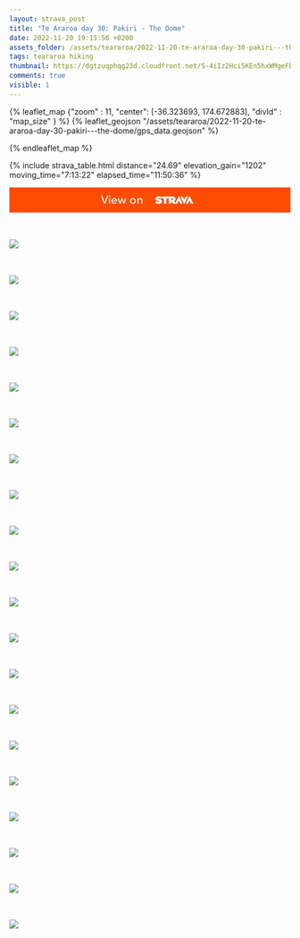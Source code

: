 ```yaml
---
layout: strava_post
title: "Te Araroa day 30: Pakiri - The Dome"
date: 2022-11-20 19:15:56 +0200
assets_folder: /assets/teararoa/2022-11-20-te-araroa-day-30-pakiri---the-dome
tags: teararoa hiking
thumbnail: https://dgtzuqphqg23d.cloudfront.net/S-4iIz2Hci5KEn5hxWMgeFD7muMaxv0kOPugxSuyUBQ-1024x768.jpg
comments: true
visible: 1
---
```



{% leaflet_map {"zoom" : 11,
                  "center": [-36.323693, 174.672883],
                 "divId" : "map_size" } %}
    {% leaflet_geojson "/assets/teararoa/2022-11-20-te-araroa-day-30-pakiri---the-dome/gps_data.geojson" %}

{% endleaflet_map %}





{% include strava_table.html distance="24.69" elevation_gain="1202" moving_time="7:13:22" elapsed_time="11:50:36" %}

[![](/assets/strava.jpg)](https://www.strava.com/activities/8147633456)


<br />

![](https://dgtzuqphqg23d.cloudfront.net/Qrqoo1YqP8jmcXz6X5gVAgb2p6J99wov3hy_DM8QfBw-1024x768.jpg)


<br />

![](https://dgtzuqphqg23d.cloudfront.net/ot46pyAYC4fnMKqSi6HhgLmSv6_7ZRr2DD23iMNt9ms-768x1024.jpg)


<br />

![](https://dgtzuqphqg23d.cloudfront.net/_Auce0R0mpPcTOIsLEr8qxXVyqSl0HT1wqISLTOpsjo-768x1024.jpg)


<br />

![](https://dgtzuqphqg23d.cloudfront.net/iyRo97-W5PFBL4ZSd4M5W7K-iVCPOVOxQ2uox8ZAkSU-768x1024.jpg)


<br />

![](https://dgtzuqphqg23d.cloudfront.net/yy6toaTBQuewDsj4p8UWaoW8LoZxSswoAWUUtdRkS_A-768x1024.jpg)


<br />

![](https://dgtzuqphqg23d.cloudfront.net/qld1xL-rRe12H--Irwo_f0oVGe2sB2MLFrs1zBBzOrM-768x1024.jpg)


<br />

![](https://dgtzuqphqg23d.cloudfront.net/aAyLM5bBM86SfMIhw2-R3AQxCf-K3QDehFrdWPOffAo-768x1024.jpg)


<br />

![](https://dgtzuqphqg23d.cloudfront.net/hNL0iF9O8jOipOUmJguAYPYvlUwG37Fpi6tzyt6n1F4-768x1024.jpg)


<br />

![](https://dgtzuqphqg23d.cloudfront.net/K8qjYYlvbYdPHXpkfJTI-bHx1qPSu7KXPRKP4PJyVrI-768x1024.jpg)


<br />

![](https://dgtzuqphqg23d.cloudfront.net/qHXuCrurrcGPv2hmLT6MWogGGAi4t4lSUCJmCF9HygU-768x1024.jpg)


<br />

![](https://dgtzuqphqg23d.cloudfront.net/-m28uUCS2S8Xb13VLsEr-ENSYBtrE9CQsoORUDzmHfI-1024x768.jpg)


<br />

![](https://dgtzuqphqg23d.cloudfront.net/3ZkOQzZiHSfXMlhx9CFSFecPNiGlF9C7mmSW3T7nR-g-768x1024.jpg)


<br />

![](https://dgtzuqphqg23d.cloudfront.net/Fwaml0hfZbyt9KRdGwysjb0tVg407w00ykIr7_TvPoI-768x1024.jpg)


<br />

![](https://dgtzuqphqg23d.cloudfront.net/LlgzGjJuoJJTwXsMoB9NHsO6dpuHJ7n3CDJJ0mZf-7o-768x1024.jpg)


<br />

![](https://dgtzuqphqg23d.cloudfront.net/HI5i6vi5tatDXwEkGAREiweNZHHBVQRQ9qmTNJgvuso-768x1024.jpg)


<br />

![](https://dgtzuqphqg23d.cloudfront.net/64PgnE1s-AXR5lctLXFDnnjRYx85PvxB9gdet9cAbT8-768x1024.jpg)


<br />

![](https://dgtzuqphqg23d.cloudfront.net/S-4iIz2Hci5KEn5hxWMgeFD7muMaxv0kOPugxSuyUBQ-1024x768.jpg)


<br />

![](https://dgtzuqphqg23d.cloudfront.net/FD1Y-I58zEwaQTL1xX2kPGHu889UvPZeGZgYnR4AD3Y-768x1024.jpg)


<br />

![](https://dgtzuqphqg23d.cloudfront.net/1u_UT9SPRI5R8bEJpmu8pLKyX2C7QOeAbF22lYKFsPY-768x1024.jpg)


<br />

![](https://dgtzuqphqg23d.cloudfront.net/u_LqnAushsZWUCHT9g0LhZzb55ZVlpSurJ11SUCLnDY-1024x768.jpg)
